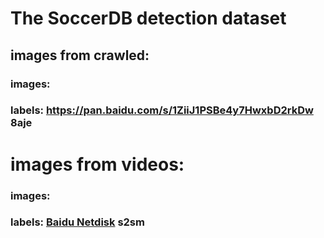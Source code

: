 # The SoccerDB detection dataset
## images from crawled:
### images: 
### labels: https://pan.baidu.com/s/1ZiiJ1PSBe4y7HwxbD2rkDw 8aje
# images from videos:
### images:
### labels: [Baidu Netdisk](https://pan.baidu.com/s/1P0jXwpXT-395Bs65c3aGLA) s2sm   



